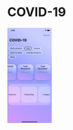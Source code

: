 # COVID-19
<img src="https://github.com/DenisBalandin-proxy/COVID-19/blob/main/Simulator%20Screenshot%20-%20iPhone%2011%20-%202023-06-19%20at%2021.09.26.png" width=20% height=20%>
